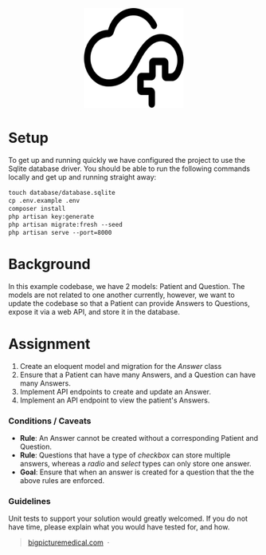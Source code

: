 <h3 align="center">
  <br>
  <a href="https://www.bigpicturemedical.com"><img src="/public/logo.svg" alt="Big Picture" width="200" height="200px"></a>
  <br>
</h3>

# Setup
To get up and running quickly we have configured the project to use the Sqlite database driver.
You should be able to run the following commands locally and get up and running straight away:
```
touch database/database.sqlite
cp .env.example .env
composer install
php artisan key:generate
php artisan migrate:fresh --seed
php artisan serve --port=8000
```

# Background
In this example codebase, we have 2 models: Patient and Question.
The models are not related to one another currently, however, we want to update the codebase so that a Patient can provide Answers to Questions, expose it via a web API, and store it in the database.

# Assignment
 1. Create an eloquent model and migration for the *Answer* class
 2. Ensure that a Patient can have many Answers, and a Question can have many Answers.
 3. Implement API endpoints to create and update an Answer. 
 4. Implement an API endpoint to view the patient's Answers.

### Conditions / Caveats
- **Rule**: An Answer cannot be created without a corresponding Patient and Question.
- **Rule**: Questions that have a type of *checkbox* can store multiple answers, whereas a *radio* and *select* types can only store one answer.
- **Goal**: Ensure that when an answer is created for a question that the the above rules are enforced. 

### Guidelines
Unit tests to support your solution would greatly welcomed. 
If you do not have time, please explain what you would have tested for, and how.


> [bigpicturemedical.com](https://www.bigpicturemedical.com) &nbsp;&middot;&nbsp;
